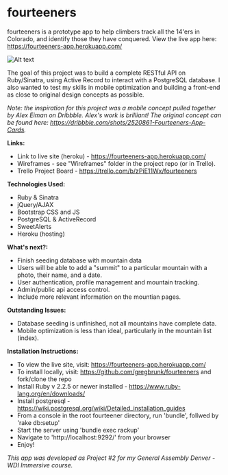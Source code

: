 # fourteeners
fourteeners is a prototype app to help climbers track all the 14'ers in Colorado, and identify those they have conquered.
View the live app here: https://fourteeners-app.herokuapp.com/

![Alt text](/public/images/Home-Page.jpg?raw=true "Home Page Design")

The goal of this project was to build a complete RESTful API on Ruby/Sinatra, using Active Record to interact with a PostgreSQL database. I also wanted to test my skills in mobile optimization and building a front-end as close to original design concepts as possible.

*Note: the inspiration for this project was a mobile concept pulled together by Alex Eiman on Dribbble. Alex's work is brilliant! The original concept can be found here: https://dribbble.com/shots/2520861-Fourteeners-App-Cards.*

**Links:**
- Link to live site (heroku) - https://fourteeners-app.herokuapp.com/
- Wireframes - see "Wireframes" folder in the project repo (or in Trello).
- Trello Project Board - https://trello.com/b/zPiE11Wx/fourteeners

**Technologies Used:**
- Ruby & Sinatra
- jQuery/AJAX
- Bootstrap CSS and JS
- PostgreSQL & ActiveRecord
- SweetAlerts
- Heroku (hosting)

**What's next?:**
- Finish seeding database with mountain data
- Users will be able to add a "summit" to a particular mountain with a photo, their name, and a date. 
- User authentication, profile management and mountain tracking.
- Admin/public api access control.
- Include more relevant information on the mountian pages.

**Outstanding Issues:**
- Database seeding is unfinished, not all mountains have complete data.
- Mobile optimization is less than ideal, particularly in the mountain list (index).

**Installation Instructions:**
- To view the live site, visit: https://fourteeners-app.herokuapp.com/
- To install locally, visit: https://github.com/gregbrunk/fourteeners and fork/clone the repo
- Install Ruby v 2.2.5 or newer installed - https://www.ruby-lang.org/en/downloads/
- Install postgresql - https://wiki.postgresql.org/wiki/Detailed_installation_guides
- From a console in the root fourteener directory, run 'bundle', follwed by 'rake db:setup'
- Start the server using 'bundle exec rackup'
- Navigate to 'http://localhost:9292/' from your browser
- Enjoy!

*This app was developed as Project #2 for my General Assembly Denver - WDI Immersive course.*
